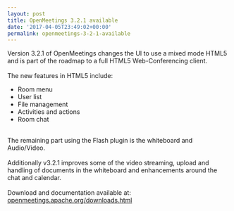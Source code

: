 ```yaml
---
layout: post
title: OpenMeetings 3.2.1 available
date: '2017-04-05T23:49:02+00:00'
permalink: openmeetings-3-2-1-available
---
```

Version 3.2.1 of OpenMeetings changes the UI to use a mixed mode HTML5 and is part of the roadmap to a full HTML5 Web-Conferencing client.<br/>
<br/>
The new features in HTML5 include:
<ul>
<li>Room menu</li>
<li>User list</li>
<li>File management</li>
<li>Activities and actions</li>
<li>Room chat</li>
</ul>
<br/>
The remaining part using the Flash plugin is the whiteboard and Audio/Video.<br/>
<br/>
Additionally v3.2.1 improves some of the video streaming, upload and handling of documents in the whiteboard and enhancements around the chat and calendar.<br/>
<br/>
Download and documentation available at: <a href="https://openmeetings.apache.org/downloads.html" target="_blank">openmeetings.apache.org/downloads.html</a>

